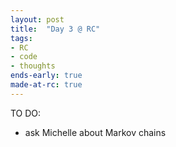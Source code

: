 ```yaml
---
layout: post
title:  "Day 3 @ RC"
tags:
- RC
- code
- thoughts
ends-early: true
made-at-rc: true
---
```


TO DO: 
- ask Michelle about Markov chains
